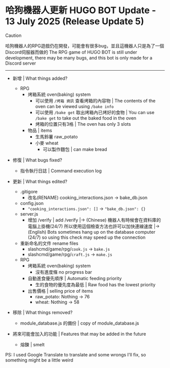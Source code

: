 # 哈狗機器人更新 HUGO BOT Update - 13 July 2025 (Release Update 5)

> [!CAUTION]
> 哈狗機器人的RPG遊戲仍在開發，可能會有很多bug，並且這機器人只是為了一個Discord伺服器而做的
> The RPG game of HUGO BOT is still under development, there may be many bugs, and this bot is only made for a Discord server

---

- 新增 | What things added?
  - RPG
    - 烤箱系統 oven(baking) system
      - 可以使用 `/烤箱 資訊` 查看烤箱的內容物 | The contents of the oven can be viewed using `/bake info`
      - 可以使用 `/bake get` 取出烤箱內已烤好的食物 | You can use `/bake get` to take out the baked food in the oven
      - 烤箱的位置只有3格 | The oven has only 3 slots
    - 物品 | items
      - 生馬鈴薯 raw_potato
      - 小麥 wheat
        - 可以製作麵包 | can make bread

- 修復 | What bugs fixed?
  - 指令執行日誌 | Command execution log

- 更新 | What things edited?
  - .gitigore
    - 改名(RENAME) cooking_interactions.json -> bake_db.json
  - config.json
    - `"cooking_interactions.json": []` -> `"bake_db.json": {}`
  - server.js
    - 增加 /verify | add /verify
    |-> (Chinese) 機器人有時候會在資料庫的電腦上掛機(24/7) 所以使用這個檢查方法也許可以加快連線速度
    |-> (English) Bots sometimes hang up on the database computer (24/7) so using this check may speed up the connection
  - 重新命名的文件 rename files
    - slashcmd/game/rpg/`cook.js` -> `bake.js`
    - slashcmd/game/rpg/`craft.js` -> `make.js`
  - RPG
    - 烤箱系統 oven(baking) system
      - 沒有進度條 no progress bar
    - 自動進食優先順序 | Automatic feeding priority
      - 生的食物的優先度為最低 | Raw food has the lowest priority
    - 出售價格 | selling price of items
      - raw_potato: Nothing -> 76
      - wheat: Nothing -> 58

- 移除 | What things removed?
  - module_database.js 的備份 | copy of module_database.js

- 將來可能會加入的功能 | Features that may be added in the future
  - 熔鍊 | smelt

PS: I used Google Translate to translate and some wrongs I'll fix, so something might be a little weird